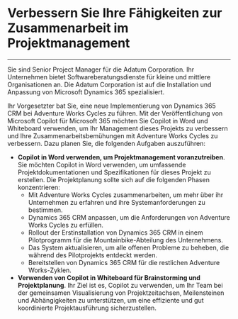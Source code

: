 # Verbessern Sie Ihre Fähigkeiten zur Zusammenarbeit im Projektmanagement
---
Sie sind Senior Project Manager für die Adatum Corporation. Ihr Unternehmen bietet Softwareberatungsdienste für kleine und mittlere Organisationen an. Die Adatum Corporation ist auf die Installation und Anpassung von Microsoft Dynamics 365 spezialisiert.

Ihr Vorgesetzter bat Sie, eine neue Implementierung von Dynamics 365 CRM bei Adventure Works Cycles zu führen. Mit der Veröffentlichung von Microsoft Copilot für Microsoft 365 möchten Sie Copilot in Word und Whiteboard verwenden, um Ihr Management dieses Projekts zu verbessern und Ihre Zusammenarbeitsbemühungen mit Adventure Works Cycles zu verbessern. Dazu planen Sie, die folgenden Aufgaben auszuführen:

 -  **Copilot in Word verwenden, um Projektmanagement voranzutreiben**. Sie möchten Copilot in Word verwenden, um umfassende Projektdokumentationen und Spezifikationen für dieses Projekt zu erstellen. Die Projektplanung sollte sich auf die folgenden Phasen konzentrieren:
     -  Mit Adventure Works Cycles zusammenarbeiten, um mehr über ihr Unternehmen zu erfahren und ihre Systemanforderungen zu bestimmen.
     -  Dynamics 365 CRM anpassen, um die Anforderungen von Adventure Works Cycles zu erfüllen.
     -  Rollout der Erstinstallation von Dynamics 365 CRM in einem Pilotprogramm für die Mountainbike-Abteilung des Unternehmens.
     -  Das System aktualisieren, um alle offenen Probleme zu beheben, die während des Pilotprojekts entdeckt werden.
     -  Bereitstellen von Dynamics 365 CRM für die restlichen Adventure Works-Zyklen.
 -  **Verwenden von Copilot in Whiteboard für Brainstorming und Projektplanung**. Ihr Ziel ist es, Copilot zu verwenden, um Ihr Team bei der gemeinsamen Visualisierung von Projektzeitachsen, Meilensteinen und Abhängigkeiten zu unterstützen, um eine effiziente und gut koordinierte Projektausführung sicherzustellen.

